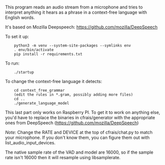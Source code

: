 This program reads an audio stream from a microphone and tries
to interpret anything it hears as a phrase in a context-free
language with English words.

It's based on Mozilla Deepspeech: https://github.com/mozilla/DeepSpeech

To set it up:
```
    python3 -m venv --system-site-packages --symlinks env
    . env/bin/activate
    pip install -r requirements.txt
```

To run:
```
    ./startup
```

To change the context-free language it detects:
```
    cd context_free_grammar
    (edit the rules in *.gram, possibly adding more files)
    cd .. 
    ./generate_language_model
```
This last part only works on Raspberry PI. To get it to work on anything else, you'd have to replace the binaries in cfrais/generator with the appropriate ones from DeepSpeech (https://github.com/mozilla/DeepSpeech)

*Note:*
Change the RATE and DEVICE at the top of cfrais/chat.py to
match your microphone. If you don't know them, you can figure
them out with list_audio_input_devices.

The native sample rate
of the VAD and model are 16000, so if the sample rate isn't
16000 then it will resample using libsamplerate.
